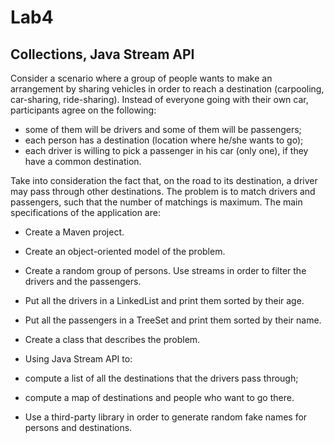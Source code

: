 <h1>Lab4</h1>
<h2>Collections, Java Stream API</h2>
Consider a scenario where a group of people wants to make an arrangement by sharing vehicles in order to reach a destination (carpooling, car-sharing, ride-sharing).
Instead of everyone going with their own car, participants agree on the following:

* some of them will be drivers and some of them will be passengers;
* each person has a destination (location where he/she wants to go);
* each driver is willing to pick a passenger in his car (only one), if they have a common destination.

Take into consideration the fact that, on the road to its destination, a driver may pass through other destinations.
The problem is to match drivers and passengers, such that the number of matchings is maximum.
The main specifications of the application are:

- Create a Maven project.
- Create an object-oriented model of the problem.
- Create a random group of persons. Use streams in order to filter the drivers and the passengers.
- Put all the drivers in a LinkedList and print them sorted by their age.
- Put all the passengers in a TreeSet and print them sorted by their name.


- Create a class that describes the problem.
- Using Java Stream API to:
 - compute a list of all the destinations that the drivers pass through;
 - compute a map of destinations and people who want to go there.
- Use a third-party library in order to generate random fake names for persons and destinations.